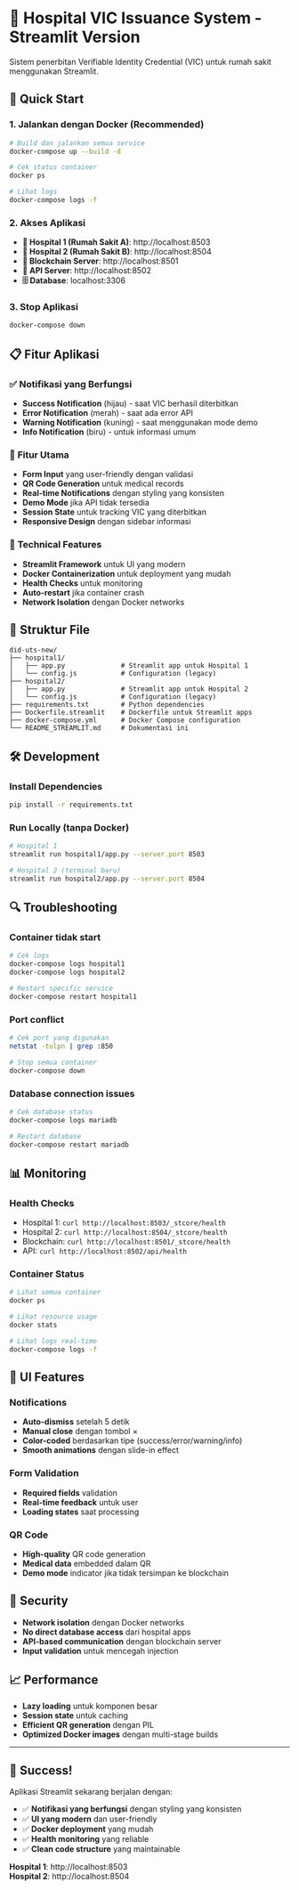 # 🏥 Hospital VIC Issuance System - Streamlit Version

Sistem penerbitan Verifiable Identity Credential (VIC) untuk rumah sakit menggunakan Streamlit.

## 🚀 Quick Start

### 1. Jalankan dengan Docker (Recommended)

```bash
# Build dan jalankan semua service
docker-compose up --build -d

# Cek status container
docker ps

# Lihat logs
docker-compose logs -f
```

### 2. Akses Aplikasi

- **🏥 Hospital 1 (Rumah Sakit A)**: http://localhost:8503
- **🏥 Hospital 2 (Rumah Sakit B)**: http://localhost:8504
- **🔗 Blockchain Server**: http://localhost:8501
- **📡 API Server**: http://localhost:8502
- **🗄️ Database**: localhost:3306

### 3. Stop Aplikasi

```bash
docker-compose down
```

## 📋 Fitur Aplikasi

### ✅ **Notifikasi yang Berfungsi**
- **Success Notification** (hijau) - saat VIC berhasil diterbitkan
- **Error Notification** (merah) - saat ada error API
- **Warning Notification** (kuning) - saat menggunakan mode demo
- **Info Notification** (biru) - untuk informasi umum

### 🎯 **Fitur Utama**
- **Form Input** yang user-friendly dengan validasi
- **QR Code Generation** untuk medical records
- **Real-time Notifications** dengan styling yang konsisten
- **Demo Mode** jika API tidak tersedia
- **Session State** untuk tracking VIC yang diterbitkan
- **Responsive Design** dengan sidebar informasi

### 🔧 **Technical Features**
- **Streamlit Framework** untuk UI yang modern
- **Docker Containerization** untuk deployment yang mudah
- **Health Checks** untuk monitoring
- **Auto-restart** jika container crash
- **Network Isolation** dengan Docker networks

## 📁 Struktur File

```
did-uts-new/
├── hospital1/
│   ├── app.py              # Streamlit app untuk Hospital 1
│   └── config.js           # Configuration (legacy)
├── hospital2/
│   ├── app.py              # Streamlit app untuk Hospital 2
│   └── config.js           # Configuration (legacy)
├── requirements.txt        # Python dependencies
├── Dockerfile.streamlit    # Dockerfile untuk Streamlit apps
├── docker-compose.yml      # Docker Compose configuration
└── README_STREAMLIT.md     # Dokumentasi ini
```

## 🛠️ Development

### Install Dependencies

```bash
pip install -r requirements.txt
```

### Run Locally (tanpa Docker)

```bash
# Hospital 1
streamlit run hospital1/app.py --server.port 8503

# Hospital 2 (terminal baru)
streamlit run hospital2/app.py --server.port 8504
```

## 🔍 Troubleshooting

### Container tidak start
```bash
# Cek logs
docker-compose logs hospital1
docker-compose logs hospital2

# Restart specific service
docker-compose restart hospital1
```

### Port conflict
```bash
# Cek port yang digunakan
netstat -tulpn | grep :850

# Stop semua container
docker-compose down
```

### Database connection issues
```bash
# Cek database status
docker-compose logs mariadb

# Restart database
docker-compose restart mariadb
```

## 📊 Monitoring

### Health Checks
- Hospital 1: `curl http://localhost:8503/_stcore/health`
- Hospital 2: `curl http://localhost:8504/_stcore/health`
- Blockchain: `curl http://localhost:8501/_stcore/health`
- API: `curl http://localhost:8502/api/health`

### Container Status
```bash
# Lihat semua container
docker ps

# Lihat resource usage
docker stats

# Lihat logs real-time
docker-compose logs -f
```

## 🎨 UI Features

### Notifications
- **Auto-dismiss** setelah 5 detik
- **Manual close** dengan tombol ×
- **Color-coded** berdasarkan tipe (success/error/warning/info)
- **Smooth animations** dengan slide-in effect

### Form Validation
- **Required fields** validation
- **Real-time feedback** untuk user
- **Loading states** saat processing

### QR Code
- **High-quality** QR code generation
- **Medical data** embedded dalam QR
- **Demo mode** indicator jika tidak tersimpan ke blockchain

## 🔐 Security

- **Network isolation** dengan Docker networks
- **No direct database access** dari hospital apps
- **API-based communication** dengan blockchain server
- **Input validation** untuk mencegah injection

## 📈 Performance

- **Lazy loading** untuk komponen besar
- **Session state** untuk caching
- **Efficient QR generation** dengan PIL
- **Optimized Docker images** dengan multi-stage builds

---

## 🎉 Success!

Aplikasi Streamlit sekarang berjalan dengan:
- ✅ **Notifikasi yang berfungsi** dengan styling yang konsisten
- ✅ **UI yang modern** dan user-friendly
- ✅ **Docker deployment** yang mudah
- ✅ **Health monitoring** yang reliable
- ✅ **Clean code structure** yang maintainable

**Hospital 1**: http://localhost:8503  
**Hospital 2**: http://localhost:8504
